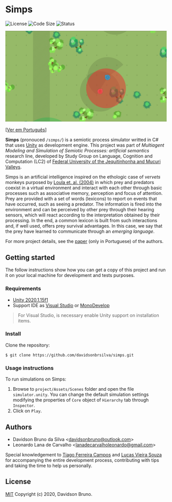 # Simps

![License](https://img.shields.io/github/license/davidsonbrsilva/simps.svg) ![Code Size](https://img.shields.io/github/languages/code-size/davidsonbrsilva/simps) ![Status](https://img.shields.io/badge/status-stopped-red)

[![Screenshot of Simps operation](cover.png)](https://www.youtube.com/watch?v=HeeFFVe0gBA)

[[Ver em Português](README.pt-br.md)]

**Simps** (pronouced `/sɪmps/`) is a semiotic process simulator writted in C# that uses [Unity](https://unity3d.com) as development engine. This project was part of _Multiagent Modeling and Simulation of Semiotic Processes: artificial semantics_ research line, developed by Study Group on Language, Cognition and Computation (LC2) of [Federal University of the Jequitinhonha and Mucuri Valleys](http://www.ufvjm.edu.br).

Simps is an artificial intelligence inspired on the ethologic case of _vervets_ monkeys purposed by [Loula et. al. (2004)](https://www.dca.fee.unicamp.br/~gudwin/ftp/publications/TeseLoula.pdf) in which prey and predators coexist in a virtual environment and interact with each other through basic processes such as associative memory, perception and focus of attention. Prey are provided with a set of words (lexicons) to report on events that have occurred, such as seeing a predator. The information is fired into the environment and can be perceived by other prey through their hearing sensors, which will react according to the interpretation obtained by their processing. In the end, a common lexicon is built from such interactions and, if well used, offers prey survival advantages. In this case, we say that the prey have learned to communicate through an _emerging language_.

For more project details, see the [paper](https://drive.google.com/file/d/1RpTITqPAhEirOiVWzSS7sNMw1LzWqGAu/view?usp=sharing) (only in Portuguese) of the authors.

## Getting started

The follow instructions show how you can get a copy of this project and run it on your local machine for development and tests purposes.

### Requirements

- [Unity 2020.1.15f1](https://unity.com/releases/editor/archive)
- Support IDE as [Visual Studio](https://www.visualstudio.com/pt-br/downloads/) or [MonoDevelop](http://www.monodevelop.com/download/)
  
> For Visual Studio, is necessary enable Unity support on installation items.

### Install

Clone the repository:

```
$ git clone https://github.com/davidsonbrsilva/simps.git
```

### Usage instructions

To run simulations on Simps:

1. Browse to `project/Assets/Scenes` folder and open the file `simulator.unity`. You can change the default simulation settings modifying the properties of `Core` object of `Hierarchy` tab through `Inspector`.
2. Click on `Play`.

## Authors

- Davidson Bruno da Silva <<davidsonbruno@outlook.com>>
- Leonardo Lana de Carvalho <<lanadecarvalholeonardo@gmail.com>>

Special knowledgement to [Tiago Ferreira Campos](https://github.com/caotic123) and [Lucas Vieira Souza](https://github.com/luksamuk) for accompanying the entire development process, contributing with tips and taking the time to help us personally.

## License

[MIT](LICENSE) Copyright (c) 2020, Davidson Bruno.
